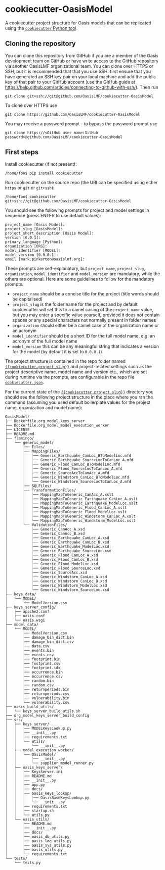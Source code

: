 cookiecutter-OasisModel
=======================

A cookiecutter project structure for Oasis models that can be replicated using the <a href="https://pypi.python.org/pypi/cookiecutter" target="_blank">`cookiecutter` Python tool</a>.

## Cloning the repository

You can clone this repository from GitHub if you are a member of the Oasis development team on GitHub or have write access to the GitHub repository via another OasisLMF organizational team. You can clone over HTTPS or SSH, but it is recommended that that you use SSH: first ensure that you have generated an SSH key pair on your local machine and add the public key of that pair to your GitHub account (use the GitHub guide at https://help.github.com/articles/connecting-to-github-with-ssh/). Then run

    git clone git+ssh://git@github.com/OasisLMF/cookiecutter-OasisModel

To clone over HTTPS use

    git clone https://github.com/OasisLMF/cookiecutter-OasisModel

You may receive a password prompt - to bypass the password prompt use

    git clone https://<GitHub user name:GitHub password>@github.com/OasisLMF/cookiecutter-OasisModel

## First steps

Install cookiecutter (if not present):

    /home/foo$ pip install cookiecutter
    
Run cookiecutter on the source repo (the URI can be specified using either `https` or `git` or `git+ssh`):

    /home/foo$ cookiecutter git+ssh://git@github.com/OasisLMF/cookiecutter-OasisModel

You should see the following prompts for project and model settings in sequence (press ENTER to use default values):
    
    project_name [Oasis Model]:
    project_slug [OasisModel]: 
    project_short_description [Oasis Model]:
    version [0.0.1]: 
    primary_language [Python]: 
    organization [ORG]:
    model_identifier [MODEL]:
    model_version [0.0.0.1]: 
    email [mark.pinkerton@oasislmf.org]: 

These prompts are self-explanatory, but `project_name`, `project_slug`, `organization`, `model_identifier` and `model_version` are mandatory, while the others are optional. Here are some guidelines to follow for the mandatory prompts.

* `project_name` should be a concise title for the project (title words should be capitalised)
* `project_slug` is the folder name for the project and by default cookiecutter will set this to a camel casing of the `project_name` value, but you may enter a specific value yourself, provided it does not contain spaces or any special characters not normally present in folder names
* `organization` should either be a camel case of the organization name or an acronym
* `model_identifier` should be a short ID for the full model name, e.g. an acronym of the full model name
* `model_version` this can be any meaningful string that indicates a version for the model (by default it is set to `0.0.0.1`)

The project structure is contained in the repo folder named <a href="https://github.com/OasisLMF/cookiecutter-OasisModel/tree/master/%7B%7Bcookiecutter.project_slug%7D%7D" target="_blank">`{{cookiecutter.project_slug}}`</a> and project-related settings such as the project descriptive name, model name and version etc., which are set during runtime via the prompts, are configurable in the repo file <a href="https://github.com/OasisLMF/cookiecutter-OasisModel/blob/master/cookiecutter.json" target="_blank">`cookiecutter.json`</a>.

For the current state of the <a href="https://github.com/OasisLMF/cookiecutter-OasisModel/tree/master/%7B%7Bcookiecutter.project_slug%7D%7D" target="_blank">`{{cookiecutter.project_slug}}`</a> directory you should see the following project structure in the place where you ran the command (assuming you used default boilerplate values for the project name, organization and model name):

    OasisModel/
    ├── Dockerfile.org_model_keys_server
    ├── Dockerfile.org_model_model_execution_worker
    ├── LICENSE
    ├── README.md
    ├── flamingo/
    │   └── generic_model/
    │       ├── Files/
    │       ├── MappingFiles/
    │       │   ├── Generic_Earthquake_CanLoc_BToModelLoc.mfd
    │       │   ├── Generic_Earthquake_SourceLocToCanLoc_A.mfd
    │       │   ├── Generic_Flood_CanLoc_BToModelLoc.mfd
    │       │   ├── Generic_Flood_SourceLocToCanLoc_A.mfd
    │       │   ├── Generic_SourceAccToCanAcc_A.mfd
    │       │   ├── Generic_Windstorm_CanLoc_BToModelLoc.mfd
    │       │   └── Generic_Windstorm_SourceLocToCanLoc_A.mfd
    │       ├── SQLFiles/
    │       ├── TransformationFiles/
    │       │   ├── MappingMapToGeneric_CanAcc_A.xslt
    │       │   ├── MappingMapToGeneric_Earthquake_CanLoc_A.xslt
    │       │   ├── MappingMapToGeneric_Earthquake_ModelLoc.xslt
    │       │   ├── MappingMapToGeneric_Flood_CanLoc_A.xslt
    │       │   ├── MappingMapToGeneric_Flood_ModelLoc.xslt
    │       │   ├── MappingMapToGeneric_Windstorm_CanLoc_A.xslt
    │       │   └── MappingMapToGeneric_Windstorm_ModelLoc.xslt
    │       └── ValidationFiles/
    │           ├── Generic_CanAcc_A.xsd
    │           ├── Generic_CanAcc_B.xsd
    │           ├── Generic_Earthquake_CanLoc_A.xsd
    │           ├── Generic_Earthquake_CanLoc_B.xsd
    │           ├── Generic_Earthquake_ModelLoc.xsd
    │           ├── Generic_Earthquake_SourceLoc.xsd
    │           ├── Generic_Flood_CanLoc_A.xsd
    │           ├── Generic_Flood_CanLoc_B.xsd
    │           ├── Generic_Flood_ModelLoc.xsd
    │           ├── Generic_Flood_SourceLoc.xsd
    │           ├── Generic_SourceAcc.xsd
    │           ├── Generic_Windstorm_CanLoc_A.xsd
    │           ├── Generic_Windstorm_CanLoc_B.xsd
    │           ├── Generic_Windstorm_ModelLoc.xsd
    │           └── Generic_Windstorm_SourceLoc.xsd
    ├── keys_data/
    │   └── MODEL/
    │       └── ModelVersion.csv
    ├── keys_server_config/
    │   ├── apache2.conf
    │   ├── oasis.conf
    │   └── oasis.wsgi
    ├── model_data/
    │   └── MODEL/
    │       ├── ModelVersion.csv
    │       ├── damage_bin_dict.bin
    │       ├── damage_bin_dict.csv
    │       ├── data.csv
    │       ├── events.bin
    │       ├── events.csv
    │       ├── footprint.bin
    │       ├── footprint.csv
    │       ├── footprint.idx
    │       ├── occurrence.bin
    │       ├── occurrence.csv
    │       ├── random.bin
    │       ├── random.csv
    │       ├── returnperiods.bin
    │       ├── returnperiods.csv
    │       ├── vulnerability.bin
    │       └── vulnerability.csv
    ├── oasis_build_utils/
    │   └── keys_server_build_utils.sh
    ├── org_model_keys_server_build_config
    ├── src/
    │   ├── keys_server/
    │   │   ├── MODELKeysLookup.py
    │   │   ├── __init__.py
    │   │   ├── requirements.txt
    │   │   └── utils/
    │   │       └── __init__.py
    │   ├── model_execution_worker/
    │   │   └── OasisModel/
    │   │       ├── __init__.py
    │   │       └── supplier_model_runner.py
    │   ├── oasis_keys_server/
    │   │   ├── KeysServer.ini
    │   │   ├── README.md
    │   │   ├── __init__.py
    │   │   ├── app.py
    │   │   ├── docs/
    │   │   ├── oasis_keys_lookup/
    │   │   │   ├── OasisBaseKeysLookup.py
    │   │   │   └── __init__.py
    │   │   ├── requirements.txt
    │   │   ├── startup.sh
    │   │   └── utils.py
    │   └── oasis_utils/
    │       ├── README.md
    │       ├── __init__.py
    │       ├── docs/
    │       ├── oasis_db_utils.py
    │       ├── oasis_log_utils.py
    │       ├── oasis_sys_utils.py
    │       ├── oasis_utils.py
    │       └── requirements.txt
    └── tests/
        └── tests.py

